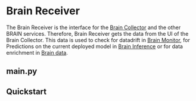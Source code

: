 # Brain Receiver
The Brain Receiver is the interface for the [Brain Collector](https://code.fbi.h-da.de/mlops-brain/brain_collector) and the other BRAIN services. Therefore, Brain Receiver gets the data from the UI of the Brain Collector. This data is used to check for datadrift in [Brain Monitor](https://code.fbi.h-da.de/mlops-brain/brain_monitor), for Predictions on the current deployed model in [Brain Inference](https://code.fbi.h-da.de/mlops-brain/brain_inference) or for data enrichment in [Brain data](https://code.fbi.h-da.de/mlops-brain/brain_data).

## main.py

## Quickstart
